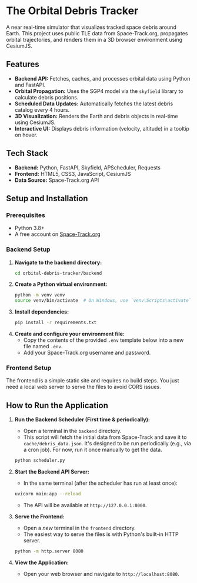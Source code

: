 # The Orbital Debris Tracker

A near real-time simulator that visualizes tracked space debris around Earth. This project uses public TLE data from Space-Track.org, propagates orbital trajectories, and renders them in a 3D browser environment using CesiumJS.

## Features

- **Backend API:** Fetches, caches, and processes orbital data using Python and FastAPI.
- **Orbital Propagation:** Uses the SGP4 model via the `skyfield` library to calculate debris positions.
- **Scheduled Data Updates:** Automatically fetches the latest debris catalog every 4 hours.
- **3D Visualization:** Renders the Earth and debris objects in real-time using CesiumJS.
- **Interactive UI:** Displays debris information (velocity, altitude) in a tooltip on hover.

## Tech Stack

- **Backend:** Python, FastAPI, Skyfield, APScheduler, Requests
- **Frontend:** HTML5, CSS3, JavaScript, CesiumJS
- **Data Source:** Space-Track.org API

## Setup and Installation

### Prerequisites

- Python 3.8+
- A free account on [Space-Track.org](https://www.space-track.org)

### Backend Setup

1.  **Navigate to the backend directory:**
    ```bash
    cd orbital-debris-tracker/backend
    ```
2.  **Create a Python virtual environment:**
    ```bash
    python -m venv venv
    source venv/bin/activate  # On Windows, use `venv\Scripts\activate`
    ```
3.  **Install dependencies:**
    ```bash
    pip install -r requirements.txt
    ```
4.  **Create and configure your environment file:**
    -   Copy the contents of the provided `.env` template below into a new file named `.env`.
    -   Add your Space-Track.org username and password.

### Frontend Setup

The frontend is a simple static site and requires no build steps. You just need a local web server to serve the files to avoid CORS issues.

## How to Run the Application

1.  **Run the Backend Scheduler (First time & periodically):**
    -   Open a terminal in the `backend` directory.
    -   This script will fetch the initial data from Space-Track and save it to `cache/debris_data.json`. It's designed to be run periodically (e.g., via a cron job). For now, run it once manually to get the data.
    ```bash
    python scheduler.py
    ```

2.  **Start the Backend API Server:**
    -   In the same terminal (after the scheduler has run at least once):
    ```bash
    uvicorn main:app --reload
    ```
    -   The API will be available at `http://127.0.0.1:8000`.

3.  **Serve the Frontend:**
    -   Open a *new* terminal in the `frontend` directory.
    -   The easiest way to serve the files is with Python's built-in HTTP server.
    ```bash
    python -m http.server 8080
    ```
4.  **View the Application:**
    -   Open your web browser and navigate to `http://localhost:8080`.

